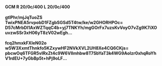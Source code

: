 #### GCM R 20/0c/400 L 20/0c/400
**gtlPhr/mjJqTuoZS**<br/>**TwixPNEA5rvpobD1FZgbSGSd5T4tw/ke/w2GHORHPOc=**<br/>**D57cMrbDl1AxWZTqqC4b+yj7TNKYh/mgGOrFx7uzsKvVoyO7vZg9K7iXOuvzwSSr3xH06yT8zV02wEgh...**<br/><br/>
**fcq2hmxkFXleN02o**<br/>**w5W3XxmtThnkfo5KZxywHF2NVkXVL2UH8Xe4CQ6CKjs=**<br/>**pbcwOq6TFGR5vIRxZt4c9W6VIlmhbw8T7SbYaT3k4WG9AoIzr0xhqRoYhV1rdEU+7yGbBp5t+hPj9oLF...**
